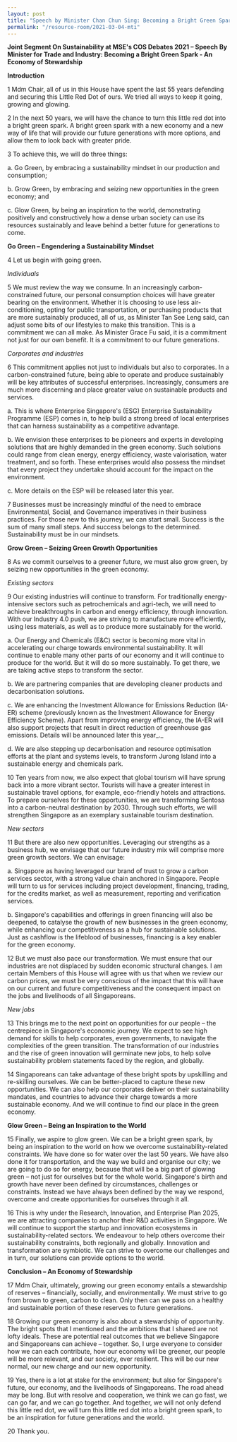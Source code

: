 ```yaml
---
layout: post
title: "Speech by Minister Chan Chun Sing: Becoming a Bright Green Spark - An Economy of Stewardship"
permalink: "/resource-room/2021-03-04-mti"
---
```


**Joint Segment On Sustainability at MSE&#39;s COS Debates 2021 – Speech By Minister for Trade and Industry: Becoming a Bright Green Spark - An Economy of Stewardship**

**Introduction**

1 Mdm Chair, all of us in this House have spent the last 55 years defending and securing this Little Red Dot of ours. We tried all ways to keep it going, growing and glowing.

2 In the next 50 years, we will have the chance to turn this little red dot into a bright green spark. A bright green spark with a new economy and a new way of life that will provide our future generations with more options, and allow them to look back with greater pride.

3 To achieve this, we will do three things:

  a. Go Green, by embracing a sustainability mindset in our production and consumption;

  b. Grow Green, by embracing and seizing new opportunities in the green economy; and

  c. Glow Green, by being an inspiration to the world, demonstrating positively and constructively how a dense urban society can use its resources sustainably and leave behind a better future for generations to come.

**Go Green – Engendering a Sustainability Mindset**

4 Let us begin with going green.

_Individuals_

5 We must review the way we consume. In an increasingly carbon-constrained future, our personal consumption choices will have greater bearing on the environment. Whether it is choosing to use less air-conditioning, opting for public transportation, or purchasing products that are more sustainably produced, all of us, as Minister Tan See Leng said, can adjust some bits of our lifestyles to make this transition. This is a commitment we can all make. As Minister Grace Fu said, it is a commitment not just for our own benefit. It is a commitment to our future generations.

_Corporates and industries_

6 This commitment applies not just to individuals but also to corporates. In a carbon-constrained future, being able to operate and produce sustainably will be key attributes of successful enterprises. Increasingly, consumers are much more discerning and place greater value on sustainable products and services.

  a. This is where Enterprise Singapore&#39;s (ESG) Enterprise Sustainability Programme (ESP) comes in, to help build a strong breed of local enterprises that can harness sustainability as a competitive advantage.

  b. We envision these enterprises to be pioneers and experts in developing solutions that are highly demanded in the green economy. Such solutions could range from clean energy, energy efficiency, waste valorisation, water treatment, and so forth. These enterprises would also possess the mindset that every project they undertake should account for the impact on the environment.

  c. More details on the ESP will be released later this year.

7 Businesses must be increasingly mindful of the need to embrace Environmental, Social, and Governance imperatives in their business practices. For those new to this journey, we can start small. Success is the sum of many small steps. And success belongs to the determined. Sustainability must be in our mindsets.

**Grow Green – Seizing Green Growth Opportunities**

8 As we commit ourselves to a greener future, we must also grow green, by seizing new opportunities in the green economy.

_Existing sectors_

9 Our existing industries will continue to transform. For traditionally energy-intensive sectors such as petrochemicals and agri-tech, we will need to achieve breakthroughs in carbon and energy efficiency, through innovation. With our Industry 4.0 push, we are striving to manufacture more efficiently, using less materials, as well as to produce more sustainably for the world.

  a. Our Energy and Chemicals (E&amp;C) sector is becoming more vital in accelerating our charge towards environmental sustainability. It will continue to enable many other parts of our economy and it will continue to produce for the world. But it will do so more sustainably. To get there, we are taking active steps to transform the sector.

  b. We are partnering companies that are developing cleaner products and decarbonisation solutions.

  c. We are enhancing the Investment Allowance for Emissions Reduction (IA-ER) scheme (previously known as the Investment Allowance for Energy Efficiency Scheme). Apart from improving energy efficiency, the IA-ER will also support projects that result in direct reduction of greenhouse gas emissions. Details will be announced later this year_._

  d. We are also stepping up decarbonisation and resource optimisation efforts at the plant and systems levels, to transform Jurong Island into a sustainable energy and chemicals park.

10 Ten years from now, we also expect that global tourism will have sprung back into a more vibrant sector. Tourists will have a greater interest in sustainable travel options, for example, eco-friendly hotels and attractions. To prepare ourselves for these opportunities, we are transforming Sentosa into a carbon-neutral destination by 2030. Through such efforts, we will strengthen Singapore as an exemplary sustainable tourism destination.

_New sectors_

11 But there are also new opportunities. Leveraging our strengths as a business hub, we envisage that our future industry mix will comprise more green growth sectors. We can envisage:

  a. Singapore as having leveraged our brand of trust to grow a carbon services sector, with a strong value chain anchored in Singapore. People will turn to us for services including project development, financing, trading, for the credits market, as well as measurement, reporting and verification services.

  b. Singapore&#39;s capabilities and offerings in green financing will also be deepened, to catalyse the growth of new businesses in the green economy, while enhancing our competitiveness as a hub for sustainable solutions. Just as cashflow is the lifeblood of businesses, financing is a key enabler for the green economy.

12 But we must also pace our transformation. We must ensure that our industries are not displaced by sudden economic structural changes. I am certain Members of this House will agree with us that when we review our carbon prices, we must be very conscious of the impact that this will have on our current and future competitiveness and the consequent impact on the jobs and livelihoods of all Singaporeans.

_New jobs_

13 This brings me to the next point on opportunities for our people – the centrepiece in Singapore&#39;s economic journey. We expect to see high demand for skills to help corporates, even governments, to navigate the complexities of the green transition. The transformation of our industries and the rise of green innovation will germinate new jobs, to help solve sustainability problem statements faced by the region, and globally.

14 Singaporeans can take advantage of these bright spots by upskilling and re-skilling ourselves. We can be better-placed to capture these new opportunities. We can also help our corporates deliver on their sustainability mandates, and countries to advance their charge towards a more sustainable economy. And we will continue to find our place in the green economy.

**Glow Green – Being an Inspiration to the World**

15 Finally, we aspire to glow green. We can be a bright green spark, by being an inspiration to the world on how we overcome sustainability-related constraints. We have done so for water over the last 50 years. We have also done it for transportation, and the way we build and organise our city; we are going to do so for energy, because that will be a big part of glowing green – not just for ourselves but for the whole world. Singapore&#39;s birth and growth have never been defined by circumstances, challenges or constraints. Instead we have always been defined by the way we respond, overcome and create opportunities for ourselves through it all.

16 This is why under the Research, Innovation, and Enterprise Plan 2025, we are attracting companies to anchor their R&amp;D activities in Singapore. We will continue to support the startup and innovation ecosystems in sustainability-related sectors. We endeavour to help others overcome their sustainability constraints, both regionally and globally. Innovation and transformation are symbiotic. We can strive to overcome our challenges and in turn, our solutions can provide options to the world.

**Conclusion – An Economy of Stewardship**

17 Mdm Chair, ultimately, growing our green economy entails a stewardship of reserves – financially, socially, and environmentally. We must strive to go from brown to green, carbon to clean. Only then can we pass on a healthy and sustainable portion of these reserves to future generations.

18 Growing our green economy is also about a stewardship of opportunity. The bright spots that I mentioned and the ambitions that I shared are not lofty ideals. These are potential real outcomes that we believe Singapore and Singaporeans can achieve – together. So, I urge everyone to consider how we can each contribute, how our economy will be greener, our people will be more relevant, and our society, ever resilient. This will be our new normal, our new charge and our new opportunity.

19 Yes, there is a lot at stake for the environment; but also for Singapore&#39;s future, our economy, and the livelihoods of Singaporeans. The road ahead may be long. But with resolve and cooperation, we think we can go fast, we can go far, and we can go together. And together, we will not only defend this little red dot, we will turn this little red dot into a bright green spark, to be an inspiration for future generations and the world.

20 Thank you.